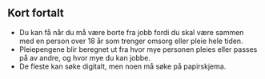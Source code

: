 ## Kort fortalt

- Du kan få når du må være borte fra jobb fordi du skal være sammen med en person over 18 år som trenger omsorg eller pleie hele tiden.
- Pleiepengene blir beregnet ut fra hvor mye personen pleies eller passes på av andre, og hvor mye du kan jobbe.
- De fleste kan søke digitalt, men noen må søke på papirskjema.
  <DatePicker/>
